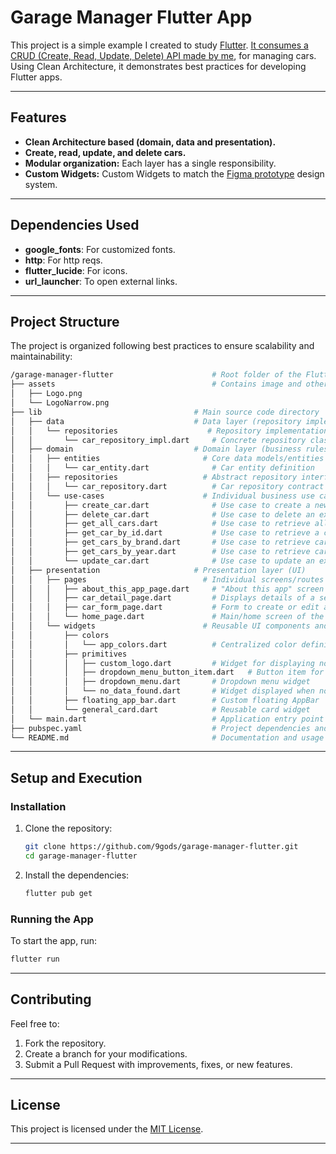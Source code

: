 # Garage Manager Flutter App

This project is a simple example I created to study [Flutter](https://flutter.dev/). [It consumes a CRUD (Create, Read, Update, Delete) API made by me](https://github.com/9gods/garage-crud-dart), for managing cars. Using Clean Architecture, it demonstrates best practices for developing Flutter apps.

---

## Features

- **Clean Architecture based (domain, data and presentation).**
- **Create, read, update, and delete cars.**
- **Modular organization:** Each layer has a single responsibility.
- **Custom Widgets:** Custom Widgets to match the [Figma prototype](https://www.figma.com/design/SInDSnS640wCe7nsn0Kxnq/Garage-Manager-Prototype?node-id=6-140&t=5NyccnikeZLgW5er-1) design system.

---

## Dependencies Used

  - **google_fonts**: For customized fonts.
  - **http**: For http reqs.
  - **flutter_lucide**: For icons.
  - **url_launcher**: To open external links.

---

## Project Structure

The project is organized following best practices to ensure scalability and maintainability:

```bash
/garage-manager-flutter                      # Root folder of the Flutter project
├── assets                                   # Contains image and other static assets
│   ├── Logo.png                             
│   └── LogoNarrow.png                       
├── lib                                  # Main source code directory
│   ├── data                             # Data layer (repository implementations, data sources)
│   │   └── repositories                    # Repository implementations
│   │       └── car_repository_impl.dart     # Concrete repository class for Car
│   ├── domain                           # Domain layer (business rules and core logic)
│   │   ├── entities                       # Core data models/entities
│   │   │   └── car_entity.dart              # Car entity definition
│   │   ├── repositories                   # Abstract repository interfaces
│   │   │   └── car_repository.dart          # Car repository contract
│   │   └── use-cases                      # Individual business use cases
│   │       ├── create_car.dart              # Use case to create a new car
│   │       ├── delete_car.dart              # Use case to delete an existing car
│   │       ├── get_all_cars.dart            # Use case to retrieve all cars
│   │       ├── get_car_by_id.dart           # Use case to retrieve a car by ID
│   │       ├── get_cars_by_brand.dart       # Use case to retrieve cars by brand
│   │       ├── get_cars_by_year.dart        # Use case to retrieve cars by year
│   │       └── update_car.dart              # Use case to update an existing car
│   ├── presentation                     # Presentation layer (UI)
│   │   ├── pages                          # Individual screens/routes
│   │   │   ├── about_this_app_page.dart     # "About this app" screen
│   │   │   ├── car_detail_page.dart         # Displays details of a selected car
│   │   │   ├── car_form_page.dart           # Form to create or edit a car
│   │   │   └── home_page.dart               # Main/home screen of the app
│   │   └── widgets                        # Reusable UI components and widgets
│   │       ├── colors
│   │       │   └── app_colors.dart          # Centralized color definitions
│   │       ├── primitives
│   │       │   ├── custom_logo.dart         # Widget for displaying normal or narrow logo
│   │       │   ├── dropdown_menu_button_item.dart   # Button item for dropdown menu
│   │       │   ├── dropdown_menu.dart       # Dropdown menu widget
│   │       │   └── no_data_found.dart       # Widget displayed when no data is found
│   │       ├── floating_app_bar.dart        # Custom floating AppBar
│   │       └── general_card.dart            # Reusable card widget
│   └── main.dart                            # Application entry point (Flutter's main function)
├── pubspec.yaml                             # Project dependencies and configuration
└── README.md                                # Documentation and usage instructions

```

---

## Setup and Execution

### Installation

1. Clone the repository:
   ```bash
   git clone https://github.com/9gods/garage-manager-flutter.git
   cd garage-manager-flutter
   ```
2. Install the dependencies:
   ```bash
   flutter pub get
   ```

### Running the App

To start the app, run:
```bash
flutter run
```

---

## Contributing

Feel free to:
1. Fork the repository.
2. Create a branch for your modifications.
3. Submit a Pull Request with improvements, fixes, or new features.

---

## License

This project is licensed under the [MIT License](LICENSE).

---